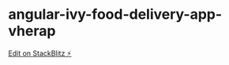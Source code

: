 # angular-ivy-food-delivery-app-vherap

[Edit on StackBlitz ⚡️](https://stackblitz.com/edit/angular-ivy-food-delivery-app-vherap)